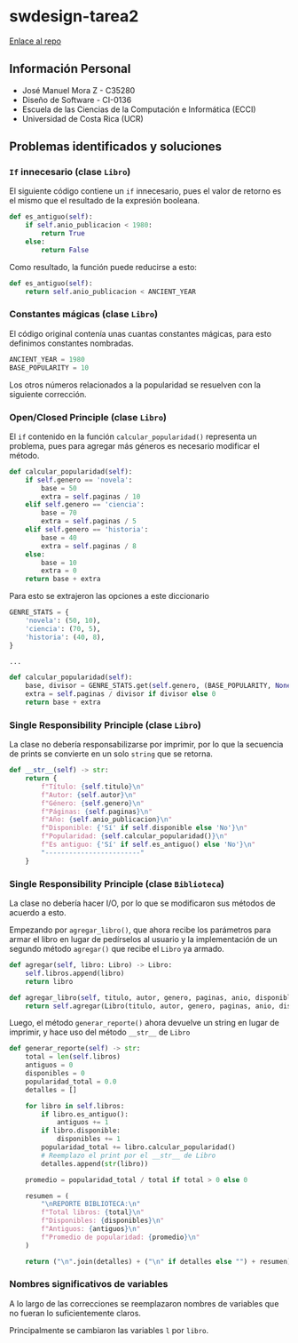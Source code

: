 # swdesign-tarea2

[Enlace al repo](https://github.com/JM-193/swdesign-tarea2)

## Información Personal

* José Manuel Mora Z - C35280
* Diseño de Software - CI-0136
* Escuela de las Ciencias de la Computación e Informática (ECCI)
* Universidad de Costa Rica (UCR)

## Problemas identificados y soluciones

### `If` innecesario (clase `Libro`)

El siguiente código contiene un `if` innecesario, pues el valor de retorno es el mismo que el resultado de la expresión booleana.

```python
def es_antiguo(self):
    if self.anio_publicacion < 1980:
        return True
    else:
        return False
```

Como resultado, la función puede reducirse a esto:

```python
def es_antiguo(self):
    return self.anio_publicacion < ANCIENT_YEAR
```

### Constantes mágicas (clase `Libro`)

El código original contenía unas cuantas constantes mágicas, para esto definimos constantes nombradas.

```python
ANCIENT_YEAR = 1980
BASE_POPULARITY = 10
```

Los otros números relacionados a la popularidad se resuelven con la siguiente corrección.

### Open/Closed Principle (clase `Libro`)

El `if` contenido en la función `calcular_popularidad()` representa un problema, pues para agregar más géneros es necesario modificar el método.

```python
def calcular_popularidad(self):
    if self.genero == 'novela':
        base = 50
        extra = self.paginas / 10
    elif self.genero == 'ciencia':
        base = 70
        extra = self.paginas / 5
    elif self.genero == 'historia':
        base = 40
        extra = self.paginas / 8
    else:
        base = 10
        extra = 0
    return base + extra
```

Para esto se extrajeron las opciones a este diccionario

```python
GENRE_STATS = {
    'novela': (50, 10),
    'ciencia': (70, 5),
    'historia': (40, 8),
}

...

def calcular_popularidad(self):
    base, divisor = GENRE_STATS.get(self.genero, (BASE_POPULARITY, None))
    extra = self.paginas / divisor if divisor else 0
    return base + extra
```

### Single Responsibility Principle (clase `Libro`)

La clase no debería responsabilizarse por imprimir, por lo que la secuencia de prints se convierte en un solo `string` que se retorna.

```python
def __str__(self) -> str:
    return {
        f"Título: {self.titulo}\n"
        f"Autor: {self.autor}\n"
        f"Género: {self.genero}\n"
        f"Páginas: {self.paginas}\n"
        f"Año: {self.anio_publicacion}\n"
        f"Disponible: {'Sí' if self.disponible else 'No'}\n"
        f"Popularidad: {self.calcular_popularidad()}\n"
        f"Es antiguo: {'Sí' if self.es_antiguo() else 'No'}\n"
        "------------------------"
    }
```

### Single Responsibility Principle (clase `Biblioteca`)

La clase no debería hacer I/O, por lo que se modificaron sus métodos de acuerdo a esto.

Empezando por `agregar_libro()`, que ahora recibe los parámetros para armar el libro en lugar de pedírselos al usuario y la implementación de un segundo método `agregar()` que recibe el `Libro` ya armado.

```py
def agregar(self, libro: Libro) -> Libro:
    self.libros.append(libro)
    return libro

def agregar_libro(self, titulo, autor, genero, paginas, anio, disponible=True) -> Libro:
    return self.agregar(Libro(titulo, autor, genero, paginas, anio, disponible))
```

Luego, el método `generar_reporte()` ahora devuelve un string en lugar de imprimir, y hace uso del método `__str__` de `Libro`

```py
def generar_reporte(self) -> str:
    total = len(self.libros)
    antiguos = 0
    disponibles = 0
    popularidad_total = 0.0
    detalles = []

    for libro in self.libros:
        if libro.es_antiguo():
            antiguos += 1
        if libro.disponible:
            disponibles += 1
        popularidad_total += libro.calcular_popularidad()
        # Reemplazo el print por el __str__ de Libro
        detalles.append(str(libro))

    promedio = popularidad_total / total if total > 0 else 0

    resumen = (
        "\nREPORTE BIBLIOTECA:\n"
        f"Total libros: {total}\n"
        f"Disponibles: {disponibles}\n"
        f"Antiguos: {antiguos}\n"
        f"Promedio de popularidad: {promedio}\n"
    )

    return ("\n".join(detalles) + ("\n" if detalles else "") + resumen)
```

### Nombres significativos de variables

A lo largo de las correcciones se reemplazaron nombres de variables que no fueran lo suficientemente claros.

Principalmente se cambiaron las variables `l` por `libro`.

